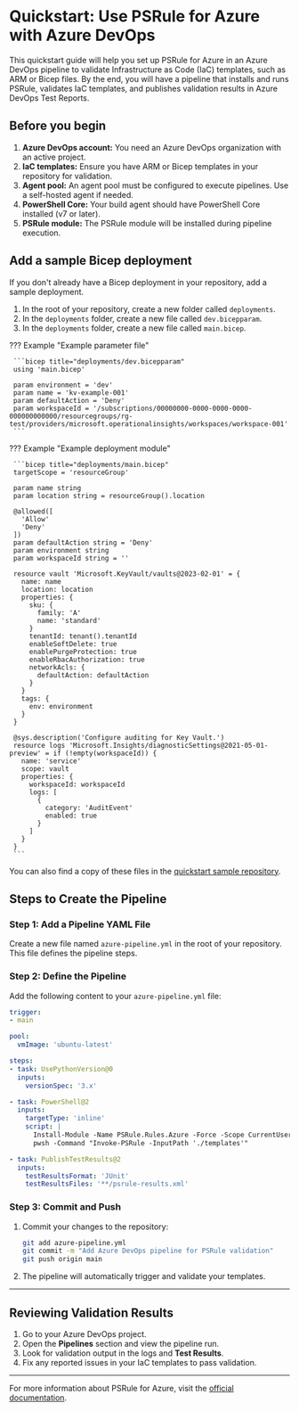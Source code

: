 # Quickstart: Use PSRule for Azure with Azure DevOps

This quickstart guide will help you set up PSRule for Azure in an Azure DevOps pipeline to validate Infrastructure as Code (IaC) templates, such as ARM or Bicep files. By the end, you will have a pipeline that installs and runs PSRule, validates IaC templates, and publishes validation results in Azure DevOps Test Reports.

## Before you begin

1. **Azure DevOps account:** You need an Azure DevOps organization with an active project.
2. **IaC templates:** Ensure you have ARM or Bicep templates in your repository for validation.
3. **Agent pool:** An agent pool must be configured to execute pipelines. Use a self-hosted agent if needed.
4. **PowerShell Core:** Your build agent should have PowerShell Core installed (v7 or later).
5. **PSRule module:** The PSRule module will be installed during pipeline execution.

 ## Add a sample Bicep deployment 
  
 If you don't already have a Bicep deployment in your repository, add a sample deployment. 
  
 1. In the root of your repository, create a new folder called `deployments`. 
 2. In the `deployments` folder, create a new file called `dev.bicepparam`. 
 3. In the `deployments` folder, create a new file called `main.bicep`. 
  
 ??? Example "Example parameter file" 
  
     ```bicep title="deployments/dev.bicepparam" 
     using 'main.bicep' 
  
     param environment = 'dev' 
     param name = 'kv-example-001' 
     param defaultAction = 'Deny' 
     param workspaceId = '/subscriptions/00000000-0000-0000-0000-000000000000/resourcegroups/rg-test/providers/microsoft.operationalinsights/workspaces/workspace-001' 
     ``` 
  
 ??? Example "Example deployment module" 
  
     ```bicep title="deployments/main.bicep" 
     targetScope = 'resourceGroup' 
  
     param name string 
     param location string = resourceGroup().location 
  
     @allowed([ 
       'Allow' 
       'Deny' 
     ]) 
     param defaultAction string = 'Deny' 
     param environment string 
     param workspaceId string = '' 
  
     resource vault 'Microsoft.KeyVault/vaults@2023-02-01' = { 
       name: name 
       location: location 
       properties: { 
         sku: { 
           family: 'A' 
           name: 'standard' 
         } 
         tenantId: tenant().tenantId 
         enableSoftDelete: true 
         enablePurgeProtection: true 
         enableRbacAuthorization: true 
         networkAcls: { 
           defaultAction: defaultAction 
         } 
       } 
       tags: { 
         env: environment 
       } 
     } 
  
     @sys.description('Configure auditing for Key Vault.') 
     resource logs 'Microsoft.Insights/diagnosticSettings@2021-05-01-preview' = if (!empty(workspaceId)) { 
       name: 'service' 
       scope: vault 
       properties: { 
         workspaceId: workspaceId 
         logs: [ 
           { 
             category: 'AuditEvent' 
             enabled: true 
           } 
         ] 
       } 
     } 
     ``` 
  
 You can also find a copy of these files in the [quickstart sample repository][6]. 
  
   [6]: https://github.com/Azure/PSRule.Rules.Azure-quickstart/tree/main/deployments/contoso/landing-zones/subscription-1/rg-app-001

## Steps to Create the Pipeline

### Step 1: Add a Pipeline YAML File

Create a new file named `azure-pipeline.yml` in the root of your repository. This file defines the pipeline steps.

### Step 2: Define the Pipeline

Add the following content to your `azure-pipeline.yml` file:

```yaml
trigger:
- main

pool:
  vmImage: 'ubuntu-latest'

steps:
- task: UsePythonVersion@0
  inputs:
    versionSpec: '3.x'

- task: PowerShell@2
  inputs:
    targetType: 'inline'
    script: |
      Install-Module -Name PSRule.Rules.Azure -Force -Scope CurrentUser
      pwsh -Command "Invoke-PSRule -InputPath './templates'"

- task: PublishTestResults@2
  inputs:
    testResultsFormat: 'JUnit'
    testResultsFiles: '**/psrule-results.xml'
```

### Step 3: Commit and Push

1. Commit your changes to the repository:
   ```bash
   git add azure-pipeline.yml
   git commit -m "Add Azure DevOps pipeline for PSRule validation"
   git push origin main
   ```

2. The pipeline will automatically trigger and validate your templates.

---

## Reviewing Validation Results

1. Go to your Azure DevOps project.
2. Open the **Pipelines** section and view the pipeline run.
3. Look for validation output in the logs and **Test Results**.
4. Fix any reported issues in your IaC templates to pass validation.

---

For more information about PSRule for Azure, visit the [official documentation](https://azure.github.io/PSRule.Rules.Azure/).

